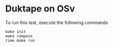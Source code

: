 # Duktape on OSv

To run this test, execute the following commands

```
make init
make compose
time make run
```
